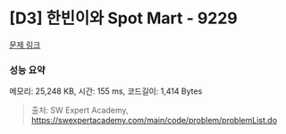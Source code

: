 # [D3] 한빈이와 Spot Mart - 9229 

[문제 링크](https://swexpertacademy.com/main/code/problem/problemDetail.do?contestProbId=AW8Wj7cqbY0DFAXN) 

### 성능 요약

메모리: 25,248 KB, 시간: 155 ms, 코드길이: 1,414 Bytes



> 출처: SW Expert Academy, https://swexpertacademy.com/main/code/problem/problemList.do